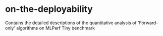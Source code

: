 # on-the-deployability
Contains the detailed descriptions of the quantitative analysis of 'Forward-only' algorithms on MLPerf Tiny benchmark
